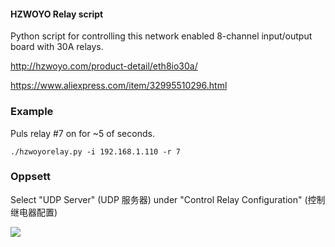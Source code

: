 #### HZWOYO Relay script ####

Python script for controlling this network enabled 8-channel input/output board with 30A relays.

http://hzwoyo.com/product-detail/eth8io30a/

https://www.aliexpress.com/item/32995510296.html

### Example ### 

Puls relay #7 on for ~5 of seconds.

```./hzwoyorelay.py -i 192.168.1.110 -r 7```

### Oppsett ###

Select "UDP Server" (UDP 服务器)  under "Control Relay Configuration" (控制继电器配置)

![](websetup.png)